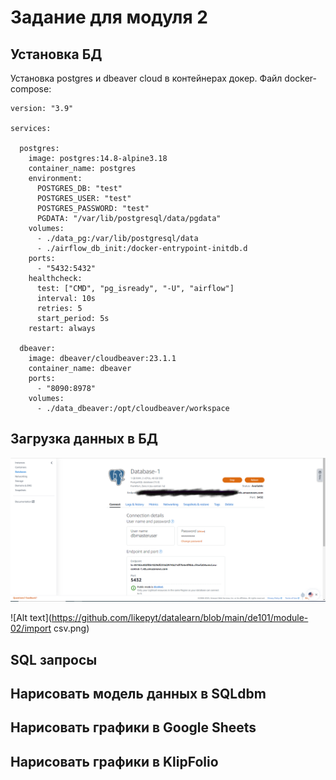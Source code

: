 # Задание для модуля 2

## Установка БД
Установка postgres и dbeaver cloud в контейнерах докер. 
Файл docker-compose:
```
version: "3.9"
      
services:
      
  postgres:
    image: postgres:14.8-alpine3.18
    container_name: postgres
    environment:
      POSTGRES_DB: "test"
      POSTGRES_USER: "test"
      POSTGRES_PASSWORD: "test"
      PGDATA: "/var/lib/postgresql/data/pgdata"
    volumes:
      - ./data_pg:/var/lib/postgresql/data
      - ./airflow_db_init:/docker-entrypoint-initdb.d
    ports:
      - "5432:5432" 
    healthcheck:
      test: ["CMD", "pg_isready", "-U", "airflow"]
      interval: 10s
      retries: 5
      start_period: 5s
    restart: always
      
  dbeaver:
    image: dbeaver/cloudbeaver:23.1.1
    container_name: dbeaver
    ports:
      - "8090:8978"
    volumes:
      - ./data_dbeaver:/opt/cloudbeaver/workspace
```
## Загрузка данных в БД
![Alt text](https://github.com/likepyt/datalearn/blob/main/de101/module-02/db-create.png)

![Alt text](https://github.com/likepyt/datalearn/blob/main/de101/module-02/import csv.png)
## SQL запросы

## Нарисовать модель данных в SQLdbm

## Нарисовать графики в Google Sheets

## Нарисовать графики в KlipFolio
